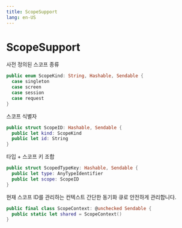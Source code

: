 ```yaml
---
title: ScopeSupport
lang: en-US
---
```


# ScopeSupport

사전 정의된 스코프 종류

```swift
public enum ScopeKind: String, Hashable, Sendable {
  case singleton
  case screen
  case session
  case request
}
```

스코프 식별자

```swift
public struct ScopeID: Hashable, Sendable {
  public let kind: ScopeKind
  public let id: String
}
```

타입 + 스코프 키 조합

```swift
public struct ScopedTypeKey: Hashable, Sendable {
  public let type: AnyTypeIdentifier
  public let scope: ScopeID
}
```

현재 스코프 ID를 관리하는 컨텍스트
간단한 동기화 큐로 안전하게 관리합니다.

```swift
public final class ScopeContext: @unchecked Sendable {
  public static let shared = ScopeContext()
}
```

